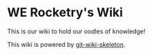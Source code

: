 # WE Rocketry's Wiki

This is our wiki to hold our oodles of knowledge!

This wiki is powered by [git-wiki-skeleton](./git-wiki-skeleton.md).
